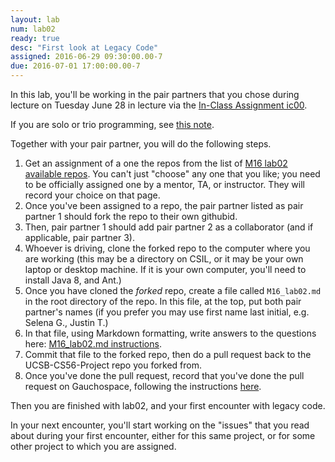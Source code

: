 ```yaml
---
layout: lab
num: lab02
ready: true
desc: "First look at Legacy Code"
assigned: 2016-06-29 09:30:00.00-7
due: 2016-07-01 17:00:00.00-7
---
```



In this lab, you'll be working in the pair partners that you chose during lecture on Tuesday June 28 in lecture via the [In-Class Assignment ic00](hwk/ic00).

If you are solo or trio programming, see [this note](solo_trio).

Together with your pair partner, you will do the following steps.

1. Get an assignment of a one the repos from the list of [M16 lab02 available repos](repo_list).  You can't just "choose" any one that you like; you need to be officially assigned one by a mentor, TA, or instructor.   They will record your choice on that page.
2. Once you've been assigned to a repo, the pair partner listed as pair partner 1 should fork the repo to their own githubid.
3. Then, pair partner 1 should add pair partner 2 as a collaborator (and if applicable, pair partner 3).
3. Whoever is driving, clone the forked repo to the computer where you are working (this may be a directory on CSIL, or it may be
   your own laptop or desktop machine.  If it is your own computer, you'll need to install Java 8, and Ant.)
4. Once you have cloned the *forked* repo, create a file called `M16_lab02.md` in the root directory of the repo.   In this file, 
   at the top, put both pair partner's names (if you prefer you may use first name last initial, e.g. Selena G., Justin T.)
5. In that file, using Markdown formatting, write answers to the questions here: [M16_lab02.md instructions](/M16_lab02/).
6. Commit that file to the forked repo, then do a pull request back to the UCSB-CS56-Project repo you forked from.
7. Once you've done the pull request, record that you've done the pull request on Gauchospace, following the instructions [here](https://gauchospace.ucsb.edu/courses/mod/assign/view.php?id=614894).

Then you are finished with lab02, and your first encounter with legacy code.

In your next encounter, you'll start working on the "issues" that you read about during your first encounter, either for this
same project, or for some other project to which you are assigned.

<div style="display:none;">
http://ucsb-cs56-m16.github.io/lab/lab02
</div> 

